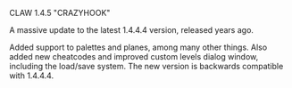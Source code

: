 CLAW 1.4.5 "CRAZYHOOK"

A massive update to the latest 1.4.4.4 version, released years ago.

Added support to palettes and planes, among many other things. Also added new cheatcodes and improved custom levels dialog window, including the load/save system. The new version is backwards compatible with 1.4.4.4.


